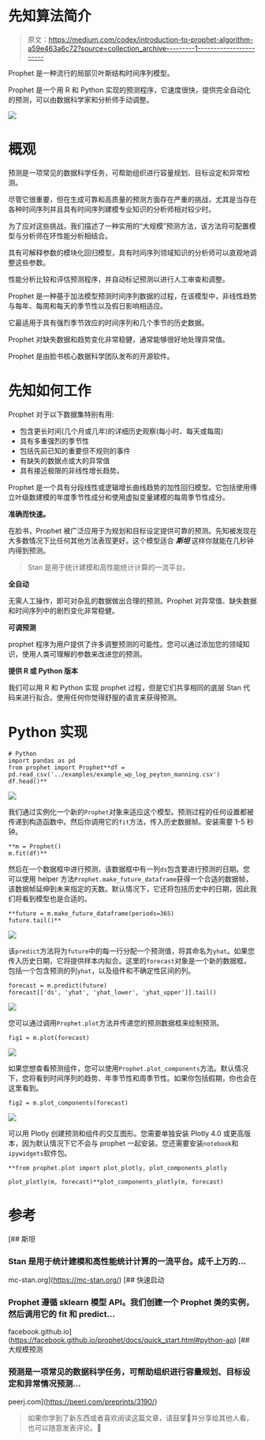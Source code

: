 # 先知算法简介

> 原文：<https://medium.com/codex/introduction-to-prophet-algorithm-a59e463a6c72?source=collection_archive---------1----------------------->

Prophet 是一种流行的局部贝叶斯结构时间序列模型。

Prophet 是一个用 R 和 Python 实现的预测程序，它速度很快，提供完全自动化的预测，可以由数据科学家和分析师手动调整。

![](img/f8dc28d8b09c738f21eacac76dd263ad.png)

# 概观

预测是一项常见的数据科学任务，可帮助组织进行容量规划、目标设定和异常检测。

尽管它很重要，但在生成可靠和高质量的预测方面存在严重的挑战，尤其是当存在各种时间序列并且具有时间序列建模专业知识的分析师相对较少时。

为了应对这些挑战，我们描述了一种实用的“大规模”预测方法，该方法将可配置模型与分析师在环性能分析相结合。

具有可解释参数的模块化回归模型，具有时间序列领域知识的分析师可以直观地调整这些参数。

性能分析比较和评估预测程序，并自动标记预测以进行人工审查和调整。

Prophet 是一种基于加法模型预测时间序列数据的过程，在该模型中，非线性趋势与每年、每周和每天的季节性以及假日影响相适应。

它最适用于具有强烈季节效应的时间序列和几个季节的历史数据。

Prophet 对缺失数据和趋势变化非常稳健，通常能够很好地处理异常值。

Prophet 是由脸书核心数据科学团队发布的开源软件。

# 先知如何工作

Prophet 对于以下数据集特别有用:

*   包含更长时间(几个月或几年)的详细历史观察(每小时、每天或每周)
*   具有多重强烈的季节性
*   包括先前已知的重要但不规则的事件
*   有缺失的数据点或大的异常值
*   具有接近极限的非线性增长趋势。

Prophet 是一个具有分段线性或逻辑增长曲线趋势的加性回归模型。它包括使用傅立叶级数建模的年度季节性成分和使用虚拟变量建模的每周季节性成分。

**准确而快速。**

在脸书，Prophet 被广泛应用于为规划和目标设定提供可靠的预测。先知被发现在大多数情况下比任何其他方法表现更好。这个模型适合 ***斯坦*** 这样你就能在几秒钟内得到预测。

> Stan 是用于统计建模和高性能统计计算的一流平台。

**全自动**

无需人工操作，即可对杂乱的数据做出合理的预测。Prophet 对异常值、缺失数据和时间序列中的剧烈变化非常稳健。

**可调预测**

prophet 程序为用户提供了许多调整预测的可能性。您可以通过添加您的领域知识，使用人类可理解的参数来改进您的预测。

**提供 R 或 Python 版本**

我们可以用 R 和 Python 实现 prophet 过程，但是它们共享相同的底层 Stan 代码来进行拟合。使用任何你觉得舒服的语言来获得预测。

# Python 实现

```
# Python
import pandas as pd
from prophet import Prophet**df = pd.read_csv('../examples/example_wp_log_peyton_manning.csv')
df.head()**
```

![](img/f24f007a30338639de8e3f3ed91cb352.png)

我们通过实例化一个新的`Prophet`对象来适应这个模型。预测过程的任何设置都被传递到构造函数中。然后你调用它的`fit`方法，传入历史数据帧。安装需要 1-5 秒钟。

```
**m = Prophet()
m.fit(df)**
```

然后在一个数据框中进行预测，该数据框中有一列`ds`包含要进行预测的日期。您可以使用 helper 方法`Prophet.make_future_dataframe`获得一个合适的数据帧，该数据帧延伸到未来指定的天数。默认情况下，它还将包括历史中的日期，因此我们将看到模型也是合适的。

```
**future = m.make_future_dataframe(periods=365)
future.tail()**
```

![](img/5f65febd06904a314c6696eb651630b7.png)

该`predict`方法将为`future`中的每一行分配一个预测值，将其命名为`yhat`。如果您传入历史日期，它将提供样本内拟合。这里的`forecast`对象是一个新的数据框，包括一个包含预测的列`yhat`，以及组件和不确定性区间的列。

```
forecast = m.predict(future)
forecast[['ds', 'yhat', 'yhat_lower', 'yhat_upper']].tail()
```

![](img/c4fd53de4c1e7efb0129639cb8b7b502.png)

您可以通过调用`Prophet.plot`方法并传递您的预测数据框来绘制预测。

```
fig1 = m.plot(forecast)
```

![](img/17f53ad3be0fc4c6488905abf650ac5b.png)

如果您想查看预测组件，您可以使用`Prophet.plot_components`方法。默认情况下，您将看到时间序列的趋势、年季节性和周季节性。如果你包括假期，你也会在这里看到。

```
fig2 = m.plot_components(forecast)
```

![](img/afc2fa5abc8ab13a1d113d1f81f0b3a6.png)

可以用 Plotly 创建预测和组件的交互图形。您需要单独安装 Plotly 4.0 或更高版本，因为默认情况下它不会与 prophet 一起安装。您还需要安装`notebook`和`ipywidgets`软件包。

```
**from prophet.plot import plot_plotly, plot_components_plotly

plot_plotly(m, forecast)**plot_components_plotly(m, forecast)
```

# 参考

[](https://mc-stan.org/) [## 斯坦

### Stan 是用于统计建模和高性能统计计算的一流平台。成千上万的…

mc-stan.org](https://mc-stan.org/) [](https://facebook.github.io/prophet/docs/quick_start.html#python-ap) [## 快速启动

### Prophet 遵循 sklearn 模型 API。我们创建一个 Prophet 类的实例，然后调用它的 fit 和 predict…

facebook.github.io](https://facebook.github.io/prophet/docs/quick_start.html#python-ap) [](https://peerj.com/preprints/3190/) [## 大规模预测

### 预测是一项常见的数据科学任务，可帮助组织进行容量规划、目标设定和异常情况预测…

peerj.com](https://peerj.com/preprints/3190/) 

> 如果你学到了新东西或者喜欢阅读这篇文章，请鼓掌👏并分享给其他人看。也可以随意发表评论。💬